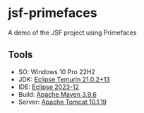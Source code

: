 # jsf-primefaces
A demo of the JSF project using Primefaces
## Tools
- SO: Windows 10 Pro 22H2
- JDK: [Eclipse Temurin 21.0.2+13](https://adoptium.net/download/)
- IDE: [Eclipse 2023-12](https://www.eclipse.org/downloads/packages/installer)
- Build: [Apache Maven 3.9.6](https://dlcdn.apache.org/maven/maven-3/3.9.6/binaries/apache-maven-3.9.6-bin.zip)
- Server: [Apache Tomcat 10.1.19](https://dlcdn.apache.org/tomcat/tomcat-10/v10.1.19/bin/apache-tomcat-10.1.19-windows-x64.zip)
